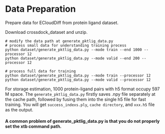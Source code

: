 Data Preparation
=======

Prepare data for ECloudDiff from protein ligand dataset. 

Download crossdock_dataset and unzip.

```shell
# modify the data path at generate_pktlig_data.py
# process small data for understanding training process
python dataset/generate_pktlig_data.py --mode train --end 1000 --processor 12
python dataset/generate_pktlig_data.py --mode valid --end 200 --processor 12

# process full data for training 
python dataset/generate_pktlig_data.py --mode train --processor 12
python dataset/generate_pktlig_data.py --mode valid --processor 12
```

For storage estimation, 1000 protein-ligand pairs with h5 format occupy 597 M space. The `generate_pktlig_data.py` firstly saves .npy file separately at the cache path, followed by fusing them into the single h5 file for fast training. You will get `success_indexs.ply`, `cache directory`, and `xxx.h5` file as the output. 

#### A common problem of generate_pktlig_data.py is that you do not properly set the xtb command path. 

